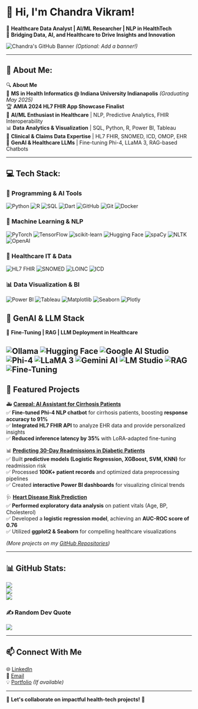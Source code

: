 # 👋 Hi, I'm Chandra Vikram!  

🚀 **Healthcare Data Analyst | AI/ML Researcher | NLP in HealthTech**  
🔬 **Bridging Data, AI, and Healthcare to Drive Insights and Innovation**  

![Chandra's GitHub Banner](https://your-image-url.com) *(Optional: Add a banner!)*  

---

## 💫 About Me:
🔍 **About Me**  
🏥 **MS in Health Informatics @ Indiana University Indianapolis** *(Graduating May 2025)*  
🏆 **AMIA 2024 HL7 FHIR App Showcase Finalist**  
🤖 **AI/ML Enthusiast in Healthcare** | NLP, Predictive Analytics, FHIR Interoperability  
📊 **Data Analytics & Visualization** | SQL, Python, R, Power BI, Tableau  
🔬 **Clinical & Claims Data Expertise** | HL7 FHIR, SNOMED, ICD, OMOP, EHR  
📡 **GenAI & Healthcare LLMs** | Fine-tuning Phi-4, LLaMA 3, RAG-based Chatbots  

---

## 💻 Tech Stack:
### 🚀 Programming & AI Tools  
![Python](https://img.shields.io/badge/python-3670A0?style=for-the-badge&logo=python&logoColor=ffdd54) 
![R](https://img.shields.io/badge/r-%23276DC3.svg?style=for-the-badge&logo=r&logoColor=white) 
![SQL](https://img.shields.io/badge/SQL-%23CC2927.svg?style=for-the-badge&logo=microsoft%20sql%20server&logoColor=white) 
![Dart](https://img.shields.io/badge/dart-%230175C2.svg?style=for-the-badge&logo=dart&logoColor=white) 
![GitHub](https://img.shields.io/badge/github-%23121011.svg?style=for-the-badge&logo=github&logoColor=white) 
![Git](https://img.shields.io/badge/git-%23F05033.svg?style=for-the-badge&logo=git&logoColor=white) 
![Docker](https://img.shields.io/badge/docker-%230db7ed.svg?style=for-the-badge&logo=docker&logoColor=white)  

### 🧠 Machine Learning & NLP  
![PyTorch](https://img.shields.io/badge/PyTorch-%23EE4C2C.svg?style=for-the-badge&logo=PyTorch&logoColor=white) 
![TensorFlow](https://img.shields.io/badge/TensorFlow-%23FF6F00.svg?style=for-the-badge&logo=TensorFlow&logoColor=white) 
![scikit-learn](https://img.shields.io/badge/scikit--learn-%23F7931E.svg?style=for-the-badge&logo=scikit-learn&logoColor=white) 
![Hugging Face](https://img.shields.io/badge/HuggingFace-%23FFCC00.svg?style=for-the-badge&logo=huggingface&logoColor=black) 
![spaCy](https://img.shields.io/badge/spaCy-%23167DFF.svg?style=for-the-badge&logo=spacy&logoColor=white) 
![NLTK](https://img.shields.io/badge/NLTK-%233F4F75.svg?style=for-the-badge&logo=nltk&logoColor=white) 
![OpenAI](https://img.shields.io/badge/OpenAI-%234ea94b.svg?style=for-the-badge&logo=openai&logoColor=white)  

### 🏥 Healthcare IT & Data  
![HL7 FHIR](https://hl7.org/fhir/assets/images/fhir-logo-www.png) 
![SNOMED](https://img.shields.io/badge/SNOMED-%230072C6.svg?style=for-the-badge&logo=snomed&logoColor=white) 
![LOINC](https://img.shields.io/badge/LOINC-%23D00000.svg?style=for-the-badge&logo=loinc&logoColor=white) 
![ICD](https://img.shields.io/badge/ICD-%2329B5E8.svg?style=for-the-badge&logo=icd&logoColor=white)  

### 📊 Data Visualization & BI  
![Power BI](https://img.shields.io/badge/power_bi-F2C811?style=for-the-badge&logo=powerbi&logoColor=black) 
![Tableau](https://img.shields.io/badge/Tableau-%23E97627.svg?style=for-the-badge&logo=tableau&logoColor=white) 
![Matplotlib](https://img.shields.io/badge/Matplotlib-%23ffffff.svg?style=for-the-badge&logo=Matplotlib&logoColor=black) 
![Seaborn](https://img.shields.io/badge/Seaborn-%230C55A5.svg?style=for-the-badge&logo=seaborn&logoColor=white) 
![Plotly](https://img.shields.io/badge/Plotly-%233F4F75.svg?style=for-the-badge&logo=plotly&logoColor=white)  

## 🚀 GenAI & LLM Stack  
🔹 **Fine-Tuning | RAG | LLM Deployment in Healthcare**  

![Ollama](https://img.shields.io/badge/Ollama-%23000000.svg?style=for-the-badge&logo=ollama&logoColor=white) 
![Hugging Face](https://img.shields.io/badge/HuggingFace-%23FFCC00.svg?style=for-the-badge&logo=huggingface&logoColor=black) 
![Google AI Studio](https://img.shields.io/badge/Google%20AI%20Studio-%234285F4.svg?style=for-the-badge&logo=google&logoColor=white) 
![Phi-4](https://img.shields.io/badge/Phi--4-%23D00000.svg?style=for-the-badge&logo=openai&logoColor=white) 
![LLaMA 3](https://img.shields.io/badge/LLaMA%203-%230072C6.svg?style=for-the-badge&logo=meta&logoColor=white) 
![Gemini AI](https://img.shields.io/badge/Gemini%20AI-%23EA4335.svg?style=for-the-badge&logo=google&logoColor=white) 
![LM Studio](https://img.shields.io/badge/LM%20Studio-%230074C2.svg?style=for-the-badge&logo=lmstudio&logoColor=white) 
![RAG](https://img.shields.io/badge/Retrieval--Augmented%20Generation-%234C8EAF.svg?style=for-the-badge&logo=openai&logoColor=white) 
![Fine-Tuning](https://img.shields.io/badge/Fine--Tuning-%23FF5733.svg?style=for-the-badge&logo=tensorflow&logoColor=white)  
---

## 📂 Featured Projects  
🚑 **[Carepal: AI Assistant for Cirrhosis Patients](https://github.com/supermax01/carepal)**  
✅ **Fine-tuned Phi-4 NLP chatbot** for cirrhosis patients, boosting **response accuracy to 91%**  
✅ **Integrated HL7 FHIR API** to analyze EHR data and provide personalized insights  
✅ **Reduced inference latency by 35%** with LoRA-adapted fine-tuning  

📊 **[Predicting 30-Day Readmissions in Diabetic Patients](https://github.com/supermax01/diabetes-readmission)**  
✅ Built **predictive models (Logistic Regression, XGBoost, SVM, KNN)** for readmission risk  
✅ Processed **100K+ patient records** and optimized data preprocessing pipelines  
✅ Created **interactive Power BI dashboards** for visualizing clinical trends  

🩺 **[Heart Disease Risk Prediction](https://github.com/supermax01/heart-disease-prediction)**  
✅ **Performed exploratory data analysis** on patient vitals (Age, BP, Cholesterol)  
✅ Developed a **logistic regression model**, achieving an **AUC-ROC score of 0.76**  
✅ Utilized **ggplot2 & Seaborn** for compelling healthcare visualizations  

*(More projects on my [GitHub Repositories](https://github.com/supermax01))*

---

## 📊 GitHub Stats:
![](https://github-readme-stats.vercel.app/api?username=supermax01&theme=dark&hide_border=false&include_all_commits=false&count_private=false)  
![](https://nirzak-streak-stats.vercel.app/?user=supermax01&theme=dark&hide_border=false)  
![](https://github-readme-stats.vercel.app/api/top-langs/?username=supermax01&theme=dark&hide_border=false&include_all_commits=false&count_private=false&layout=compact)  

### ✍️ Random Dev Quote  
![](https://quotes-github-readme.vercel.app/api?type=vertical&theme=radical)  

---

## 📫 Connect With Me  
🌐 [LinkedIn](https://www.linkedin.com/in/chandra-vikram/)  
📧 [Email](mailto:chandravikram10@outlook.com)  
💡 [Portfolio](https://your-portfolio-site.com) *(If available)*  

---

📌 **Let's collaborate on impactful health-tech projects!** 🚀  
